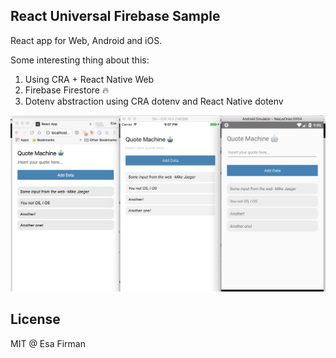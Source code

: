 ## React Universal Firebase Sample 

React app for Web, Android and iOS.

Some interesting thing about this: 

1. Using CRA + React Native Web
2. Firebase Firestore 🔥
3. Dotenv abstraction using CRA dotenv and React Native dotenv

![](https://github.com/esafirm/react-universal-firebase-sample/blob/master/art/SS.png?raw=true)


## License

MIT @ Esa Firman